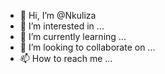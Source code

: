 - 👋 Hi, I’m @Nkuliza
- 👀 I’m interested in ...
- 🌱 I’m currently learning ...
- 💞️ I’m looking to collaborate on ...
- 📫 How to reach me ...

<!---
Nkuliza/Nkuliza is a ✨ special ✨ repository because its `README.md` (this file) appears on your GitHub profile.
You can click the Preview link to take a look at your changes.
--->
